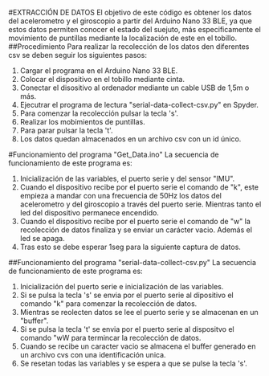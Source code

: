 #EXTRACCIÓN DE DATOS
El objetivo de este código es obtener los datos del acelerometro y el giroscopio a partir del
Arduino Nano 33 BLE, ya que estos datos permiten conocer el estado del suejuto, más 
especificamente el movimiento de puntillas mediante la localización de este en el tobillo.
##Procedimiento
Para realizar la recolección de los datos den diferentes csv se deben seguir los siguientes pasos:
1. Cargar el programa en el Arduino Nano 33 BLE.
2. Colocar el dispositivo en el tobillo mediante cinta.
3. Conectar el disositivo al ordenador mediante un cable USB de 1,5m o más.
4. Ejecutrar el programa de lectura "serial-data-collect-csv.py" en Spyder.
5. Para comenzar la recolección pulsar la tecla 's'.
6. Realizar los mobimientos de puntillas.
7. Para parar pulsar la tecla 't'.
8. Los datos quedan almacenados en un archivo csv con un id único.

#Funcionamiento del programa "Get_Data.ino"
La secuencia de funcionamiento de este programa es:
1. Inicialización de las variables, el puerto serie y del sensor "IMU".
2. Cuando el dispositivo recibe por el puerto serie el comando de "k", este empieza a mandar con
   una frecuencia de 50Hz los datos del acelerometro y del giroscopio a través del puerto serie.
   Mientras tanto el led del dispositivo permanece encendido.
4. Cuando el dispositivo recibe por el puerto serie el comando de "w" la recolección de datos
   finaliza y se enviar un carácter vacio. Además el led se apaga.
5. Tras esto se debe esperar 1seg para la siguiente captura de datos.

##Funcionamiento del programa "serial-data-collect-csv.py"
La secuencia de funcionamiento de este programa es:
1. Inicialización del puerto serie e inicialización de las variables.
2. Si se pulsa la tecla 's' se envia por el puerto serie al dipositivo el comando "k"
   para comenzar la recolección de datos.
3. Mientras se reolecten datos se lee el puerto serie y se almacenan en un "buffer".
4. Si se pulsa la tecla 't' se envia por el puerto serie al dispositvo el comando "wW
   para termincar la recolección de datos.
5. Cuando se recibe un caracter vacio se almacena el buffer generado en un archivo cvs
   con una identificación unica.
6. Se resetan todas las variables y se espera a que se pulse la tecla 's'.
